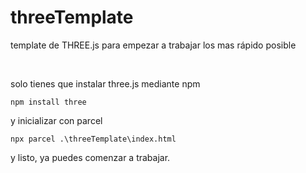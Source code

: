 # threeTemplate
template de THREE.js para empezar a trabajar los mas rápido posible 

<br/>

solo tienes que instalar three.js mediante npm

```
npm install three
```

y inicializar con parcel
```
npx parcel .\threeTemplate\index.html
```

y listo, ya puedes comenzar a trabajar.
